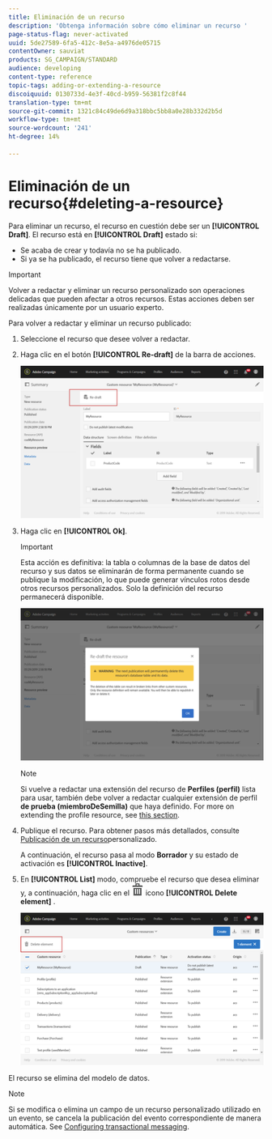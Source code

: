 ```yaml
---
title: Eliminación de un recurso
description: 'Obtenga información sobre cómo eliminar un recurso '
page-status-flag: never-activated
uuid: 5de27589-6fa5-412c-8e5a-a4976de05715
contentOwner: sauviat
products: SG_CAMPAIGN/STANDARD
audience: developing
content-type: reference
topic-tags: adding-or-extending-a-resource
discoiquuid: 0130733d-4e3f-40cd-b959-56381f2c8f44
translation-type: tm+mt
source-git-commit: 1321c84c49de6d9a318bbc5bb8a0e28b332d2b5d
workflow-type: tm+mt
source-wordcount: '241'
ht-degree: 14%

---
```



# Eliminación de un recurso{#deleting-a-resource}

Para eliminar un recurso, el recurso en cuestión debe ser un **[!UICONTROL Draft]**. El recurso está en **[!UICONTROL Draft]** estado si:

* Se acaba de crear y todavía no se ha publicado.
* Si ya se ha publicado, el recurso tiene que volver a redactarse.

>[!IMPORTANT]
>
>Volver a redactar y eliminar un recurso personalizado son operaciones delicadas que pueden afectar a otros recursos. Estas acciones deben ser realizadas únicamente por un usuario experto.

Para volver a redactar y eliminar un recurso publicado:

1. Seleccione el recurso que desee volver a redactar.
1. Haga clic en el botón **[!UICONTROL Re-draft]** de la barra de acciones.

   ![](assets/schema_extension_uc26.png)

1. Haga clic en **[!UICONTROL Ok]**.

   >[!IMPORTANT]
   >
   >Esta acción es definitiva: la tabla o columnas de la base de datos del recurso y sus datos se eliminarán de forma permanente cuando se publique la modificación, lo que puede generar vínculos rotos desde otros recursos personalizados. Solo la definición del recurso permanecerá disponible.

   ![](assets/schema_extension_uc27.png)

   >[!NOTE]
   >
   >Si vuelve a redactar una extensión del recurso de **Perfiles (perfil)** lista para usar, también debe volver a redactar cualquier extensión de perfil **de prueba (miembroDeSemilla)** que haya definido. For more on extending the profile resource, see [this section](../../developing/using/extending-the-profile-resource-with-a-new-field.md).

1. Publique el recurso. Para obtener pasos más detallados, consulte [Publicación de un recurso](../../developing/using/updating-the-database-structure.md#publishing-a-custom-resource)personalizado.

   A continuación, el recurso pasa al modo **Borrador** y su estado de activación es **[!UICONTROL Inactive]**.

1. En **[!UICONTROL List]** modo, compruebe el recurso que desea eliminar y, a continuación, haga clic en el ![](assets/delete_darkgrey-24px.png) icono **[!UICONTROL Delete element]** .

   ![](assets/schema_extension_uc28.png)

El recurso se elimina del modelo de datos.

>[!NOTE]
>
>Si se modifica o elimina un campo de un recurso personalizado utilizado en un evento, se cancela la publicación del evento correspondiente de manera automática. See [Configuring transactional messaging](../../administration/using/configuring-transactional-messaging.md).

